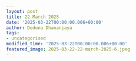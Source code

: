 ```yaml
---
layout: post
title: 22 March 2025
date: '2025-03-22T00:00:00.006+00:00'
author: Dedunu Dhananjaya
tags:
- uncategorised
modified_time: '2025-03-22T00:00:00.006+00:00'
featured_image: 2025-03-22-22-march-2025-6.jpeg
---
```

